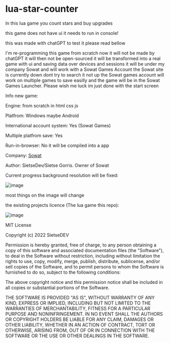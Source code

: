 # lua-star-counter
In this lua game you count stars and buy upgrades

this game does not have ui it needs to run in console!

this was made with chatGPT to test it please read bellow

I'm re-programming this game from scratch now it will not be made by chatGPT it will then not be open-sourced it will be transformed into a real game with ui and saving data over devices and sessions it will be under my company Sowat and will work with a Sowat Games Account the Sowat site is currently down dont try to search it not up the Sowat games account will work on multiple games to save easilly and the game will be in the Sowat Games Launcher. Please wish me luck im just done with the start screen

Info new game:

Engine: from scratch in html css js

Platfrom: Windows maybe Android

International account system: Yes (Sowat Games)

Multiple platfrom save: Yes

Run-in-browser: No it will be compiled into a app

Company: [Sowat](https://github.com/sowat-official)

Author: SietseDev/Sietse Gorris. Owner of Sowat


Current progress background resolution will be fixed:

![image](https://user-images.githubusercontent.com/110413038/216789564-6eb8ba6b-a89f-4026-b853-93a6a7e9caeb.png)

most things on the image will change


the existing projects licence (The lua game this repo):


![image](https://user-images.githubusercontent.com/110413038/216789607-06433f09-fec2-450b-95d4-86470c9aa3cd.png)


MIT License

Copyright (c) 2022 SietseDEV

Permission is hereby granted, free of charge, to any person obtaining a copy
of this software and associated documentation files (the "Software"), to deal
in the Software without restriction, including without limitation the rights
to use, copy, modify, merge, publish, distribute, sublicense, and/or sell
copies of the Software, and to permit persons to whom the Software is
furnished to do so, subject to the following conditions:

The above copyright notice and this permission notice shall be included in all
copies or substantial portions of the Software.

THE SOFTWARE IS PROVIDED "AS IS", WITHOUT WARRANTY OF ANY KIND, EXPRESS OR
IMPLIED, INCLUDING BUT NOT LIMITED TO THE WARRANTIES OF MERCHANTABILITY,
FITNESS FOR A PARTICULAR PURPOSE AND NONINFRINGEMENT. IN NO EVENT SHALL THE
AUTHORS OR COPYRIGHT HOLDERS BE LIABLE FOR ANY CLAIM, DAMAGES OR OTHER
LIABILITY, WHETHER IN AN ACTION OF CONTRACT, TORT OR OTHERWISE, ARISING FROM,
OUT OF OR IN CONNECTION WITH THE SOFTWARE OR THE USE OR OTHER DEALINGS IN THE
SOFTWARE.
